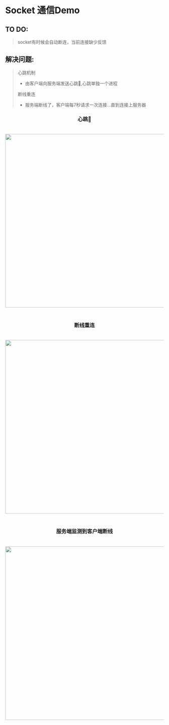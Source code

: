 # Socket 通信Demo
## TO DO:
> socket有时候会自动断连，当前连接缺少反馈
## 解决问题:
> 心跳机制
> * 由客户端向服务端发送心跳💓,心跳单独一个进程
> 
> 断线重连
> * 服务端断线了，客户端每7秒请求一次连接...直到连接上服务器

<div style="text-align: center">
    <h3>心跳💓</h3>
    <img src="https://img.gejiba.com/images/7002b38e8fbe6b841ce17ae6021b342f.png" 
alt=""  style="with:550px;height: 550px;margin: 20px 0">
    <h3>断线重连</h3>
    <img src="https://img.gejiba.com/images/c5f80fdaf7f4811edf860dbeeac04d51.png" 
alt=""  style="with:550px;height: 550px;margin: 20px 0">
    <h3>服务端监测到客户端断线</h3>
    <img src="https://img.gejiba.com/images/cb3e5cf7a9f652b9cc90fbebb894a94e.png" 
alt=""  style="with:550px;height: 550px;margin: 20px 0">
</div>
